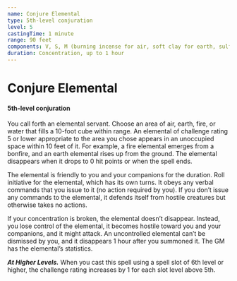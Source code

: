 ```yaml
---
name: Conjure Elemental
type: 5th-level conjuration
level: 5
castingTime: 1 minute
range: 90 feet
components: V, S, M (burning incense for air, soft clay for earth, sulfur and phosphorus for fire, or water and sand for water)
duration: Concentration, up to 1 hour
---
```


# Conjure Elemental

#### 5th-level conjuration

You call forth an elemental servant. Choose an area of air, earth, fire, or water that fills a 10-foot cube within range. An elemental of challenge rating 5 or lower appropriate to the area you chose appears in an unoccupied space within 10 feet of it. For example, a fire elemental emerges from a bonfire, and an earth elemental rises up from the ground. The elemental disappears when it drops to 0 hit points or when the spell ends.

The elemental is friendly to you and your companions for the duration. Roll initiative for the elemental, which has its own turns. It obeys any verbal commands that you issue to it (no action required by you). If you don’t issue any commands to the elemental, it defends itself from hostile creatures but otherwise takes no actions.

If your concentration is broken, the elemental doesn’t disappear. Instead, you lose control of the elemental, it becomes hostile toward you and your companions, and it might attack. An uncontrolled elemental can’t be dismissed by you, and it disappears 1 hour after you summoned it. The GM has the elemental’s statistics.

_**At Higher Levels.**_ When you cast this spell using a spell slot of 6th level or higher, the challenge rating increases by 1 for each slot level above 5th.
